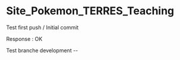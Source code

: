 # Site_Pokemon_TERRES_Teaching

Test first push / Initial commit

Response : OK

Test branche development --